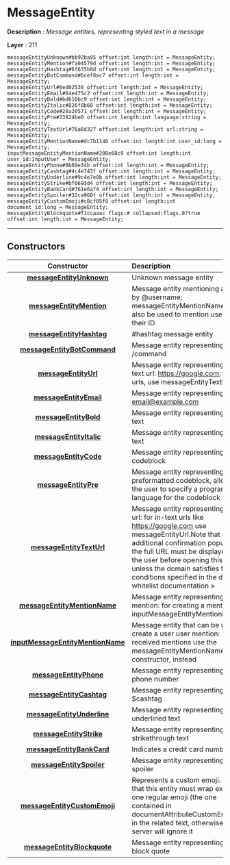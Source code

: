 # MessageEntity

**Description** : *Message entities, representing styled text in a message*

**Layer** : 211

```tl
messageEntityUnknown#bb92ba95 offset:int length:int = MessageEntity;
messageEntityMention#fa04579d offset:int length:int = MessageEntity;
messageEntityHashtag#6f635b0d offset:int length:int = MessageEntity;
messageEntityBotCommand#6cef8ac7 offset:int length:int = MessageEntity;
messageEntityUrl#6ed02538 offset:int length:int = MessageEntity;
messageEntityEmail#64e475c2 offset:int length:int = MessageEntity;
messageEntityBold#bd610bc9 offset:int length:int = MessageEntity;
messageEntityItalic#826f8b60 offset:int length:int = MessageEntity;
messageEntityCode#28a20571 offset:int length:int = MessageEntity;
messageEntityPre#73924be0 offset:int length:int language:string = MessageEntity;
messageEntityTextUrl#76a6d327 offset:int length:int url:string = MessageEntity;
messageEntityMentionName#dc7b1140 offset:int length:int user_id:long = MessageEntity;
inputMessageEntityMentionName#208e68c9 offset:int length:int user_id:InputUser = MessageEntity;
messageEntityPhone#9b69e34b offset:int length:int = MessageEntity;
messageEntityCashtag#4c4e743f offset:int length:int = MessageEntity;
messageEntityUnderline#9c4e7e8b offset:int length:int = MessageEntity;
messageEntityStrike#bf0693d4 offset:int length:int = MessageEntity;
messageEntityBankCard#761e6af4 offset:int length:int = MessageEntity;
messageEntitySpoiler#32ca960f offset:int length:int = MessageEntity;
messageEntityCustomEmoji#c8cf05f8 offset:int length:int document_id:long = MessageEntity;
messageEntityBlockquote#f1ccaaac flags:# collapsed:flags.0?true offset:int length:int = MessageEntity;
```

---

## Constructors

| Constructor | Description |
| :---: | :--- |
| [**messageEntityUnknown**](constructor/messageEntityUnknown) | Unknown message entity |
| [**messageEntityMention**](constructor/messageEntityMention) | Message entity mentioning a user by @username; messageEntityMentionName can also be used to mention users by their ID |
| [**messageEntityHashtag**](constructor/messageEntityHashtag) | #hashtag message entity |
| [**messageEntityBotCommand**](constructor/messageEntityBotCommand) | Message entity representing a bot /command |
| [**messageEntityUrl**](constructor/messageEntityUrl) | Message entity representing an in-text url: https://google.com; for text urls, use messageEntityTextUrl |
| [**messageEntityEmail**](constructor/messageEntityEmail) | Message entity representing an email@example.com |
| [**messageEntityBold**](constructor/messageEntityBold) | Message entity representing bold text |
| [**messageEntityItalic**](constructor/messageEntityItalic) | Message entity representing italic text |
| [**messageEntityCode**](constructor/messageEntityCode) | Message entity representing a codeblock |
| [**messageEntityPre**](constructor/messageEntityPre) | Message entity representing a preformatted codeblock, allowing the user to specify a programming language for the codeblock |
| [**messageEntityTextUrl**](constructor/messageEntityTextUrl) | Message entity representing a text url: for in-text urls like https://google.com use messageEntityUrl.Note that an additional confirmation popup with the full URL must be displayed to the user before opening this link, unless the domain satisfies the conditions specified in the domain whitelist documentation » |
| [**messageEntityMentionName**](constructor/messageEntityMentionName) | Message entity representing a user mention: for creating a mention use inputMessageEntityMentionName |
| [**inputMessageEntityMentionName**](constructor/inputMessageEntityMentionName) | Message entity that can be used to create a user user mention: received mentions use the messageEntityMentionName constructor, instead |
| [**messageEntityPhone**](constructor/messageEntityPhone) | Message entity representing a phone number |
| [**messageEntityCashtag**](constructor/messageEntityCashtag) | Message entity representing a $cashtag |
| [**messageEntityUnderline**](constructor/messageEntityUnderline) | Message entity representing underlined text |
| [**messageEntityStrike**](constructor/messageEntityStrike) | Message entity representing strikethrough text |
| [**messageEntityBankCard**](constructor/messageEntityBankCard) | Indicates a credit card number |
| [**messageEntitySpoiler**](constructor/messageEntitySpoiler) | Message entity representing a spoiler |
| [**messageEntityCustomEmoji**](constructor/messageEntityCustomEmoji) | Represents a custom emoji.  Note that this entity must wrap exactly one regular emoji (the one contained in documentAttributeCustomEmoji.alt) in the related text, otherwise the server will ignore it |
| [**messageEntityBlockquote**](constructor/messageEntityBlockquote) | Message entity representing a block quote |